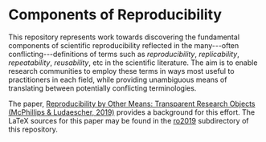 # Components of Reproducibility
This repository represents work towards discovering the fundamental components of scientific reproducibility reflected in the many---often conflicting---definitions of terms such as *reproducibility*, *replicability*, *repeatability*, *reusability*, etc in the scientific literature.  The aim is to enable research communities to employ these terms in ways most useful to practitioners in each field, while providing unambiguous means of translating between  potentially conflicting terminologies.

The paper, [Reproducibility by Other Means: Transparent Research Objects (McPhillips & Ludaescher, 2019)](https://doi.org/10.5281/zenodo.3270559) provides a background for this effort.  The LaTeX sources for this paper may be found in the [ro2019](https://github.com/tmcphillips/reproducibility-components/tree/master/ro2019) subdirectory of this repository.


